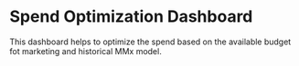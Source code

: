 # Spend Optimization Dashboard
This dashboard helps to optimize the spend based on the available budget fot marketing and historical MMx model.